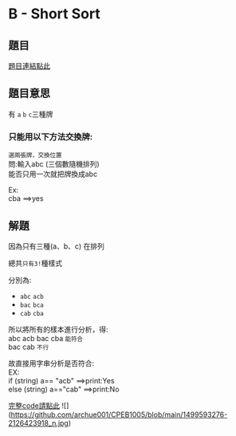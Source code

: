 # B - Short Sort

## 題目
[題目連結點此](https://vjudge.net/contest/585165#problem/B)

## 題目意思
有 `a` `b` `c`三種牌<br>
### 只能用以下方法交換牌:
`選兩張牌，交換位置`<br>
問:輸入abc (三個數隨機排列)<br>
能否只用一次就把牌換成abc

Ex:<br>
cba ==>yes
## 解題

 因為只有三種(a、b、c) 在排列

總共`只有3!`種樣式 

分別為:<br>
*   `abc` `acb` <br>
*   `bac` `bca`<br>
*   `cab` `cba`<br>


  所以將所有的樣本進行分析，得:<br>
abc acb bac cba `能符合`<br>
bac cab `不行`<br>

故直接用字串分析是否符合:<br>
EX:<br>
if (string) a== "acb"           ==>print:Yes<br>
else (string) a=="cab"          ==>print:No<br>


[完整code請點此](https://github.com/archue001/CPEB1005/blob/main/B%20-%20Short%20Sort.cpp)
![]
(https://github.com/archue001/CPEB1005/blob/main/1499593276-2126423918_n.jpg)
